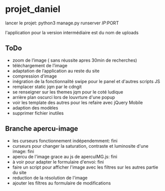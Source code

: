 projet_daniel
=============

lancer le projet: python3 manage.py runserver $IP:$PORT

l'application pour la version intermédiaire est du nom de uploads

ToDo
----

- zoom de l’image ( sans réussite apres 30min de recherches)
- téléchargement de l’image
- adaptation de l’application au reste du site
- compression d’image
- inégration de la fonctionnalité swipe pour le panel et d'autres scripts JS
- remplacer static jqm par le cdngit
- se renseigner sur les themes jqm pour le coté ludique
- arrière plan oscurci lors de louvrture d'une popup
- voir les template des autres pour les refaire avec jQuery Mobile
- adaption des modèles
- supprimer fichier inutiles






Branche apercu-image
--------------------

- les curseurs fonctionnement indépendemment: fini
- curseurs pour changer la saturation, contraste et luminosite d'une image: fini
- apercu de l'image grace au js de apercuIMG.js: fini
- à voir pour adapter le formulaire d'envoi: fini
- faire un script pour afficher l'image avec les filtres sur les autres partie du site
- reduction de la résolution de l'image
- ajouter les filtres au formulaire de modifications 